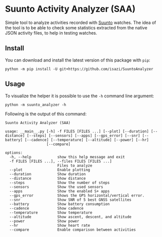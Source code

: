 
# Suunto Activity Analyzer (SAA)

Simple tool to analyze activities recorded with [Suunto](https://www.suunto.com) watches.
The idea of the tool is to be able to check some statistics extracted from the native JSON activity files, to help in testing watches.

## Install

You can download and install the latest version of this package with `pip`:

```shell
python -m pip install -U git+https://github.com/isazi/SuuntoAnalyzer 
```

## Usage

To visualize the helper it is possible to use the `-h` command line argument:

```shell
python -m suunto_analyzer -h
```

Following is the output of this command:

```shell
Suunto Activity Analyzer (SAA)

usage: __main__.py [-h] -f FILES [FILES ...] [--plot] [--duration] [--distance] [--steps] [--sensors] [--apps] [--gps_error] [--snr] [--battery] [--cadence] [--temperature] [--altitude] [--power] [--hr]
                   [--compare]

options:
  -h, --help            show this help message and exit
  -f FILES [FILES ...], --files FILES [FILES ...]
                        Files to analyze
  --plot                Enable plotting
  --duration            Show duration
  --distance            Show distance
  --steps               Show the number of steps
  --sensors             Show the used sensors
  --apps                Show the enabled S+ apps
  --gps_error           Shows the GPS horizontal/vertical error.
  --snr                 Show SNR of 5 best GNSS satellites
  --battery             Show battery consumption
  --cadence             Show cadence
  --temperature         Show temperature
  --altitude            Show ascent, descent, and altitude
  --power               Show power
  --hr                  Show heart rate
  --compare             Enable comparison between activities
```